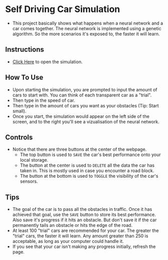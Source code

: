 # Self Driving Car Simulation
- This project basically shows what happens when a neural network and a car comes together. The neural network is implemented using a genetic algorithm. So the more scenarios it's exposed to, the faster it will learn.
## Instructions
- [Click Here](https://michaeledoigiawerie.github.io/Self-Driving-Car-Simulation/) to open the simulation.
## How To Use
- Upon starting the simulation, you are prompted to input the amount of cars to start with. You can think of each transparent car as a "trial".
- Then type in the speed of car.
- Then type in the amount of cars you want as your obstacles (Tip: Start small).
- Once you start, the simulation would appear on the left side of the screen, and to the right you'll see a vizualisation of the neural network.
## Controls
- Notice that there are three buttons at the center of the webpage.
    - The top button is used to `SAVE` the car's best performance onto your local storage.
    - The button at the center is used to `DELETE` all the data the car has taken in. This is mostly used in case you encounter a road block.
    - The button at the bottom is used to `TOGGLE` the visibility of the car's sensors.
## Tips
- The goal of the car is to pass all the obstacles in traffic. Once it has achieved that goal, use the `SAVE` button to store its best performance. Also save it's progress if it hits an obstacle. But don't save it if the car permanently tails an obstacle or hits the edge of the road.
- At least 100 "trial" cars are recommended for your car. The greater the "trial" cars, the faster it will learn. Any amount greater than 250 is acceptable, as long as your computer could handle it.
- If you see that your car isn't making any progress initially, refresh the page. 
